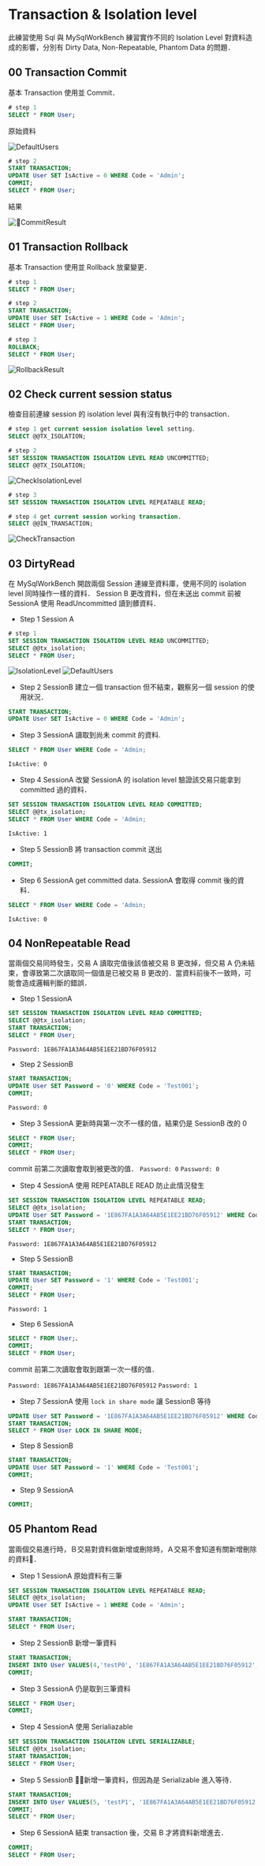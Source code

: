 # Transaction & Isolation level

此練習使用 Sql 與 MySqlWorkBench 練習實作不同的 Isolation Level 對資料造成的影響，分別有 Dirty Data, Non-Repeatable, Phantom Data 的問題．

## 00 Transaction Commit

基本 Transaction 使用並 Commit．

```sql
# step 1
SELECT * FROM User;
```

原始資料

![DefaultUsers](images/DefaultUsers.png)

```sql
# step 2
START TRANSACTION;
UPDATE User SET IsActive = 0 WHERE Code = 'Admin';
COMMIT;
SELECT * FROM User;
```
結果

![CommitResult](images/CommitResult.png)

## 01 Transaction Rollback

基本 Transaction 使用並 Rollback 放棄變更．

```sql
# step 1
SELECT * FROM User;

# step 2
START TRANSACTION;
UPDATE User SET IsActive = 1 WHERE Code = 'Admin';
SELECT * FROM User;

# step 3
ROLLBACK;
SELECT * FROM User;
```

![RollbackResult](images/RollbackResult.png)

## 02 Check current session status

檢查目前連線 session 的 isolation level 與有沒有執行中的 transaction．

```sql
# step 1 get current session isolation level setting.
SELECT @@TX_ISOLATION;

# step 2
SET SESSION TRANSACTION ISOLATION LEVEL READ UNCOMMITTED;
SELECT @@TX_ISOLATION;
```
![CheckIsolationLevel](images/CheckIsolationLevel.png)

```sql
# step 3
SET SESSION TRANSACTION ISOLATION LEVEL REPEATABLE READ;

# step 4 get current session working transaction.
SELECT @@IN_TRANSACTION; 
```

![CheckTransaction](images/CheckTransaction.png)

## 03 DirtyRead

在 MySqlWorkBench 開啟兩個 Session 連線至資料庫，使用不同的 isolation level 同時操作一樣的資料．
Session B 更改資料，但在未送出 commit 前被 SessionA 使用 ReadUncommitted 讀到髒資料．

* Step 1 Session A 
```sql
# step 1
SET SESSION TRANSACTION ISOLATION LEVEL READ UNCOMMITTED;
SELECT @@tx_isolation;
SELECT * FROM User;
```
![IsolationLevel](images/ReadUncommitted.png)
![DefaultUsers](images/DefaultUsers.png)

* Step 2 SessionB
建立一個 transaction 但不結束，觀察另一個 session 的使用狀況．
```sql
START TRANSACTION;
UPDATE User SET IsActive = 0 WHERE Code = 'Admin';
```

* Step 3 SessionA 
讀取到尚未 commit 的資料.
```sql
SELECT * FROM User WHERE Code = 'Admin;
```
`IsActive: 0`

* Step 4 SessionA
改變 SessionA 的 isolation level 驗證該交易只能拿到 committed 過的資料．
```sql
SET SESSION TRANSACTION ISOLATION LEVEL READ COMMITTED;
SELECT @@tx_isolation;
SELECT * FROM User WHERE Code = 'Admin;
```
`IsActive: 1`

* Step 5 SessionB
將 transaction commit 送出
```sql
COMMIT;
```

* Step 6 SessionA get committed data.
SessionA 會取得 commit 後的資料．
```sql
SELECT * FROM User WHERE Code = 'Admin;
```
`IsActive: 0`

## 04 NonRepeatable Read

當兩個交易同時發生，交易 A 讀取完值後該值被交易 B 更改掉，但交易 A 仍未結束，會導致第二次讀取同一個值是已被交易 B 更改的．當資料前後不一致時，可能會造成邏輯判斷的錯誤．

* Step 1 SessionA

```sql
SET SESSION TRANSACTION ISOLATION LEVEL READ COMMITTED;
SELECT @@tx_isolation;
START TRANSACTION;
SELECT * FROM User;
```
`Password: 1E867FA1A3A64AB5E1EE21BD76F05912`

* Step 2 SessionB
```sql
START TRANSACTION;
UPDATE User SET Password = '0' WHERE Code = 'Test001';
COMMIT;
```
`Password: 0`

* Step 3 SessionA
更新時與第一次不一樣的值，結果仍是 SessionB 改的 0
```sql
SELECT * FROM User;
COMMIT;
SELECT * FROM User;
```
commit 前第二次讀取會取到被更改的值．
`Password: 0`
`Password: 0`

* Step 4 SessionA
使用 REPEATABLE READ 防止此情況發生
```sql
SET SESSION TRANSACTION ISOLATION LEVEL REPEATABLE READ;
SELECT @@tx_isolation;
UPDATE User SET Password = '1E867FA1A3A64AB5E1EE21BD76F05912' WHERE Code = 'Test001';
START TRANSACTION;
SELECT * FROM User;
```
`Password: 1E867FA1A3A64AB5E1EE21BD76F05912`

* Step 5 SessionB
```sql
START TRANSACTION;
UPDATE User SET Password = '1' WHERE Code = 'Test001';
COMMIT;
SELECT * FROM User;
```
`Password: 1`

* Step 6 SessionA
```sql
SELECT * FROM User;、
COMMIT;
SELECT * FROM User;
```
commit 前第二次讀取會取到跟第一次一樣的值．

`Password: 1E867FA1A3A64AB5E1EE21BD76F05912`
`Password: 1`

* Step 7 SessionA
使用 `lock in share mode` 讓 SessionB 等待

```sql
UPDATE User SET Password = '1E867FA1A3A64AB5E1EE21BD76F05912' WHERE Code = 'Test001';
START TRANSACTION;
SELECT * FROM User LOCK IN SHARE MODE;
```

* Step 8 SessionB
```sql
START TRANSACTION;
UPDATE User SET Password = '1' WHERE Code = 'Test001';
COMMIT;
```

* Step 9 SessionA
```sql
COMMIT;
```

## 05 Phantom Read
當兩個交易進行時，Ｂ交易對資料做新增或刪除時，Ａ交易不會知道有關新增刪除的資料．

* Step 1 SessionA
原始資料有三筆
```sql
SET SESSION TRANSACTION ISOLATION LEVEL REPEATABLE READ;
SELECT @@tx_isolation;
UPDATE User SET IsActive = 1 WHERE Code = 'Admin';

START TRANSACTION;
SELECT * FROM User;
```

* Step 2 SessionB
新增一筆資料
```sql
START TRANSACTION;
INSERT INTO User VALUES(4,'testP0', '1E867FA1A3A64AB5E1EE21BD76F05912', 1);
COMMIT;
```

* Step 3 SessionA
仍是取到三筆資料
```sql
SELECT * FROM User;
COMMIT;
```

* Step 4 SessionA
使用 Serialiazable
```sql
SET SESSION TRANSACTION ISOLATION LEVEL SERIALIZABLE;
SELECT @@tx_isolation;
START TRANSACTION;
SELECT * FROM User;
```

* Step 5 SessionB
新增一筆資料，但因為是 Serializable 進入等待．
```sql
START TRANSACTION;
INSERT INTO User VALUES(5, 'testP1', '1E867FA1A3A64AB5E1EE21BD76F05912', 1);
COMMIT;
SELECT * FROM User;
```

* Step 6 SessionA
結束 transaction 後，交易 B 才將資料新增進去．
```sql
COMMIT;
SELECT * FROM User;
```